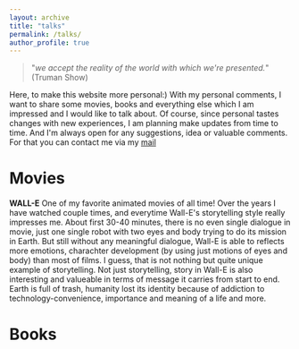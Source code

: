 ```yaml
---
layout: archive
title: "talks"
permalink: /talks/
author_profile: true
---
```


>"*we accept the reality of the world with which we're presented.*" (Truman Show)

Here, to make this website more personal:) With my personal comments, I want to share some movies, books and everything else which I am impressed and I would like to talk about. Of course, since personal tastes changes with new experiences, I am planning make updates from time to time. And I'm always open for any suggestions, idea or valuable comments. For that you can contact me via my [mail](kamilanil15@gmail.com)  

Movies
======

**WALL-E**
One of my favorite animated movies of all time! Over the years I have watched couple times, and everytime Wall-E's storytelling style really impresses me. About first 30-40 minutes, there is no even single dialogue in movie, just one single robot with two eyes and body trying to do its mission in Earth. But still without any meaningful dialogue, Wall-E is able to reflects more emotions, charachter development (by using just motions of eyes and body) than most of films. I guess, that is not nothing but quite unique example of storytelling. Not just storytelling, story in Wall-E is also interesting and valueable in terms of message it carries from start to end. Earth is full of trash, humanity lost its identity because of addiction to technology-convenience, importance and meaning of a life and more.



Books
======
